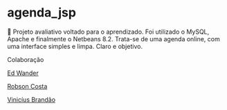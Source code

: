 # agenda_jsp

📅 Projeto avaliativo voltado para o aprendizado. Foi utilizado o MySQL, Apache e finalmente o Netbeans 8.2.
Trata-se de uma agenda online, com uma interface simples e limpa. Claro e objetivo.

Colaboração

[Ed Wander](https://github.com/Edy940)

[Robson Costa](https://github.com/RobsonCostaRbn)

[Vinicíus Brandão](https://github.com/ViniciusBrandao2)


